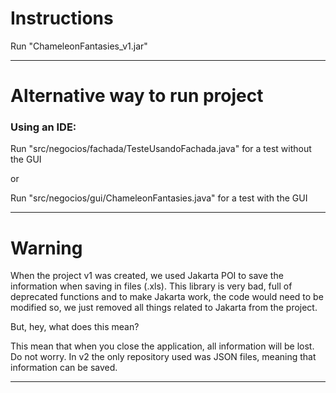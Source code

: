 # Instructions

  Run "ChameleonFantasies_v1.jar"

---
# Alternative way to run project
### Using an IDE:

  Run "src/negocios/fachada/TesteUsandoFachada.java" for a test without the GUI
  
  or
  
  Run "src/negocios/gui/ChameleonFantasies.java" for a test with the GUI

---
# Warning

  When the project v1 was created, we used Jakarta POI to save the information when saving in files (.xls). This library is very bad, full of deprecated functions and to make Jakarta work, the code would need to be modified so, we just removed all things related to Jakarta from the project.

  But, hey, what does this mean?

  This mean that when you close the application, all information will be lost. Do not worry. In v2 the only repository used was JSON files, meaning that information can be saved.

---